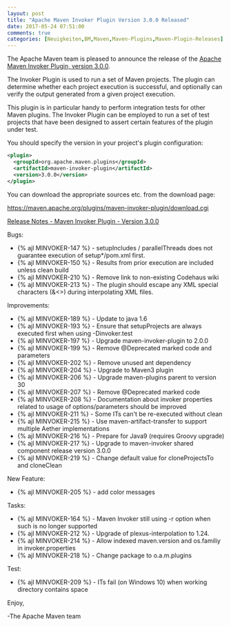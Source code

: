 ```yaml
---
layout: post
title: "Apache Maven Invoker Plugin Version 3.0.0 Released"
date: 2017-05-24 07:51:00
comments: true
categories: [Neuigkeiten,BM,Maven,Maven-Plugins,Maven-Plugin-Releases]
---
```

The Apache Maven team is pleased to announce the release of the 
[Apache Maven Invoker Plugin, version 3.0.0](http://maven.apache.org/plugins/maven-invoker-plugin/).

The Invoker Plugin is used to run a set of Maven projects. The plugin can
determine whether each project execution is successful, and optionally can
verify the output generated from a given project execution.

This plugin is in particular handy to perform integration tests for other Maven
plugins. The Invoker Plugin can be employed to run a set of test projects that
have been designed to assert certain features of the plugin under test.

You should specify the version in your project's plugin configuration:

``` xml
<plugin>
  <groupId>org.apache.maven.plugins</groupId>
  <artifactId>maven-invoker-plugin</artifactId>
  <version>3.0.0</version>
</plugin>
```


You can download the appropriate sources etc. from the download page:

https://maven.apache.org/plugins/maven-invoker-plugin/download.cgi

<!-- more -->

[Release Notes - Maven Invoker Plugin - Version 3.0.0](https://issues.apache.org/jira/secure/ReleaseNote.jspa?projectId=12317525&version=12330827)

Bugs:

 * {% ajl MINVOKER-147 %} - setupIncludes / parallelThreads does not guarantee execution of setup*/pom.xml first.
 * {% ajl MINVOKER-150 %} - Results from prior execution are included unless clean build
 * {% ajl MINVOKER-210 %} - Remove link to non-existing Codehaus wiki
 * {% ajl MINVOKER-213 %} - The plugin should escape any XML special characters (&<>) during interpolating XML files.

Improvements:

 * {% ajl MINVOKER-189 %} - Update to java 1.6
 * {% ajl MINVOKER-193 %} - Ensure that setupProjects are always executed first when using -Dinvoker.test
 * {% ajl MINVOKER-197 %} - Upgrade maven-invoker-plugin to 2.0.0
 * {% ajl MINVOKER-199 %} - Remove @Deprecated marked code and parameters
 * {% ajl MINVOKER-202 %} - Remove unused ant dependency
 * {% ajl MINVOKER-204 %} - Upgrade to Maven3 plugin
 * {% ajl MINVOKER-206 %} - Upgrade maven-plugins parent to version 30
 * {% ajl MINVOKER-207 %} - Remove @Deprecated marked code
 * {% ajl MINVOKER-208 %} - Documentation about invoker properties related to usage of options/parameters should be improved
 * {% ajl MINVOKER-211 %} - Some ITs can't be re-executed without clean
 * {% ajl MINVOKER-215 %} - Use maven-artifact-transfer to support multiple Aether implementations
 * {% ajl MINVOKER-216 %} - Prepare for Java9 (requires Groovy upgrade)
 * {% ajl MINVOKER-217 %} - Upgrade to maven-invoker shared component release version 3.0.0
 * {% ajl MINVOKER-219 %} - Change default value for cloneProjectsTo and cloneClean

New Feature:

 * {% ajl MINVOKER-205 %} - add color messages

Tasks:

 * {% ajl MINVOKER-164 %} - Maven Invoker still using -r option when such is no longer supported
 * {% ajl MINVOKER-212 %} - Upgrade of plexus-interpolation to 1.24.
 * {% ajl MINVOKER-214 %} - Allow indexed maven.version and os.familiy in invoker.properties
 * {% ajl MINVOKER-218 %} - Change package to o.a.m.plugins

Test:

 * {% ajl MINVOKER-209 %} - ITs fail (on Windows 10) when working directory contains space

Enjoy,

-The Apache Maven team
